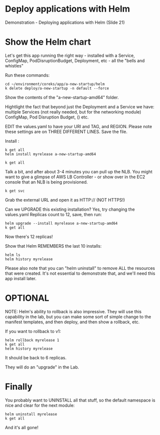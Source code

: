 # Deploy applications with Helm

Demonstration - Deploying applications with Helm (Slide 21)

# Show the Helm chart

Let's get this app running the right way - installed with a Service, ConfigMap, PodDisruptionBudget, Deployment, etc - all the "bells and whistles"

Run these commands:
```
cd ~/environment/coreks/app/a-new-startup/helm
k delete deploy/a-new-startup -n default --force
```

Show the contents of the "a-new-startup-amd64" folder.

Hightlight the fact that beyond just the Deployment and a Service we have:
multiple Services (not really needed, but for the networking module)
ConfigMap,
Pod Disruption Budget, ()
etc.

EDIT the values.yaml to have your URI and TAG, and REGION. Please note these settings are on THREE DIFFERENT LINES.  Save the file. 

Install :
```
k get all
helm install myrelease a-new-startup-amd64 
```

```
k get all 
```

Talk a bit, and after about 3-4 minutes you can pull up the NLB. You might want to give a glimpse of AWS LB Controller - or show over in the EC2 console that an NLB is being provisioned.
```
k get svc 
```
Grab the external URL and open it as HTTP:// (NOT HTTPS!)

Can we UPGRADE this existing installation? Yes, try changing the values.yaml Replicas count to 12, save, then run:
```
helm upgrade --install myrelease a-new-startup-amd64
k get all
```

Now there's 12 replicas!

Show that Helm REMEMBERS the last 10 installs:
```
helm ls 
helm history myrelease
```

Please also note that you can "helm uninstall" to remove ALL the resources that were created. It's not essential to demonstrate that, and we'll need this app install later.


# OPTIONAL

NOTE: Helm's ability to rollback is also impressive.  They will use this capability in the lab, but you can make some sort of simple change to the manifest templates, and then deploy, and then show a rollback, etc.

If you want to rollback to v1:
```
helm rollback myrelease 1
k get all
helm history myrelease
```

It should be back to 6 replicas.

They will do an "upgrade" in the Lab.

# Finally

You probably want to UNINSTALL all that stuff, so the default namespace is nice and clear for the next module:
```
helm uninstall myrelease
k get all
```

And it's all gone!